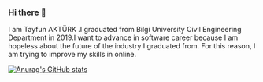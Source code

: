 ### Hi there 👋
I am Tayfun AKTÜRK .I graduated from Bilgi University Civil Engineering Department in 2019.I want to advance in software career because I am hopeless about the future of the industry I graduated from. For this reason, I am trying to improve my skills in online.

[![Anurag's GitHub stats](https://github-readme-stats.vercel.app/api?username=tayfunakturkk)](https://github.com/anuraghazra/github-readme-stats)
